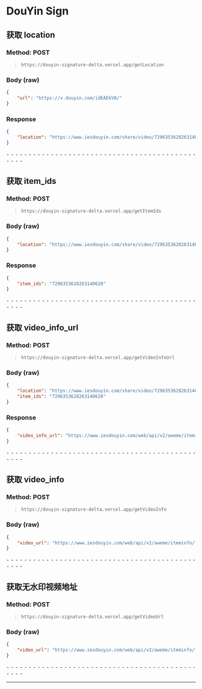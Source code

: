 # DouYin Sign

## 获取 location

### Method: POST

> ```
> https://douyin-signature-delta.vercel.app/getLocation
> ```

### Body (**raw**)

```json
{
    "url": "https://v.douyin.com/idEAEkV8/"
}
```

### Response

```json
{
    "location": "https://www.iesdouyin.com/share/video/7296353628263140620/?region=CN&mid=7296353681744726793&u_code=l7665j8k&did=MS4wLjABAAAAVbQA55vA0iRm1pbUprb_Nclc0FZwD_HURHyDsc6aIfPxoE_w43guh0L8v94j80l_&iid=MS4wLjABAAAAbvLI3Z-1dv5A4iwdbF4Aal5H29-kI2dI641Wjzm1OVABS6q8xC2V0dnRnehCZhX4&with_sec_did=1&titleType=title&share_sign=PCi8yPNX9JjpYVslnMrQXoYphHkRHv2WPfQOwExJmpo-&share_version=270400&ts=1698823547&from_ssr=1&timestamp=1698824000&utm_campaign=client_share&app=aweme&utm_medium=ios&tt_from=copy&utm_source=copy"
}
```

⁃ ⁃ ⁃ ⁃ ⁃ ⁃ ⁃ ⁃ ⁃ ⁃ ⁃ ⁃ ⁃ ⁃ ⁃ ⁃ ⁃ ⁃ ⁃ ⁃ ⁃ ⁃ ⁃ ⁃ ⁃ ⁃ ⁃ ⁃ ⁃ ⁃ ⁃ ⁃ ⁃ ⁃ ⁃ ⁃ ⁃ ⁃ ⁃ ⁃ ⁃ ⁃ ⁃ ⁃ ⁃ ⁃ ⁃

## 获取 item_ids

### Method: POST

> ```
> https://douyin-signature-delta.vercel.app/getItemIds
> ```

### Body (**raw**)

```json
{
    "location": "https://www.iesdouyin.com/share/video/7296353628263140620/?region=CN&mid=7296353681744726793&u_code=l7665j8k&did=MS4wLjABAAAAVbQA55vA0iRm1pbUprb_Nclc0FZwD_HURHyDsc6aIfPxoE_w43guh0L8v94j80l_&iid=MS4wLjABAAAAbvLI3Z-1dv5A4iwdbF4Aal5H29-kI2dI641Wjzm1OVABS6q8xC2V0dnRnehCZhX4&with_sec_did=1&titleType=title&share_sign=PCi8yPNX9JjpYVslnMrQXoYphHkRHv2WPfQOwExJmpo-&share_version=270400&ts=1698823547&from_ssr=1&timestamp=1698824000&utm_campaign=client_share&app=aweme&utm_medium=ios&tt_from=copy&utm_source=copy"
}
```

### Response

```json
{
    "item_ids": "7296353628263140620"
}
```

⁃ ⁃ ⁃ ⁃ ⁃ ⁃ ⁃ ⁃ ⁃ ⁃ ⁃ ⁃ ⁃ ⁃ ⁃ ⁃ ⁃ ⁃ ⁃ ⁃ ⁃ ⁃ ⁃ ⁃ ⁃ ⁃ ⁃ ⁃ ⁃ ⁃ ⁃ ⁃ ⁃ ⁃ ⁃ ⁃ ⁃ ⁃ ⁃ ⁃ ⁃ ⁃ ⁃ ⁃ ⁃ ⁃ ⁃

## 获取 video_info_url

### Method: POST

> ```
> https://douyin-signature-delta.vercel.app/getVideoInfoUrl
> ```

### Body (**raw**)

```json
{
    "location": "https://www.iesdouyin.com/share/video/7296353628263140620/?region=CN&mid=7296353681744726793&u_code=l7665j8k&did=MS4wLjABAAAAVbQA55vA0iRm1pbUprb_Nclc0FZwD_HURHyDsc6aIfPxoE_w43guh0L8v94j80l_&iid=MS4wLjABAAAAbvLI3Z-1dv5A4iwdbF4Aal5H29-kI2dI641Wjzm1OVABS6q8xC2V0dnRnehCZhX4&with_sec_did=1&titleType=title&share_sign=PCi8yPNX9JjpYVslnMrQXoYphHkRHv2WPfQOwExJmpo-&share_version=270400&ts=1698823547&from_ssr=1&timestamp=1698824000&utm_campaign=client_share&app=aweme&utm_medium=ios&tt_from=copy&utm_source=copy",
    "item_ids": "7296353628263140620"
}
```

### Response

```json
{
    "video_info_url": "https://www.iesdouyin.com/web/api/v2/aweme/iteminfo/?reflow_source=reflow_page&item_ids=7296353628263140620&a_bogus=DFSzswSLsJxANnEftFdz1U9WcBrN"
}
```

⁃ ⁃ ⁃ ⁃ ⁃ ⁃ ⁃ ⁃ ⁃ ⁃ ⁃ ⁃ ⁃ ⁃ ⁃ ⁃ ⁃ ⁃ ⁃ ⁃ ⁃ ⁃ ⁃ ⁃ ⁃ ⁃ ⁃ ⁃ ⁃ ⁃ ⁃ ⁃ ⁃ ⁃ ⁃ ⁃ ⁃ ⁃ ⁃ ⁃ ⁃ ⁃ ⁃ ⁃ ⁃ ⁃ ⁃

## 获取 video_info

### Method: POST

> ```
> https://douyin-signature-delta.vercel.app/getVideoInfo
> ```

### Body (**raw**)

```json
{
    "video_url": "https://www.iesdouyin.com/web/api/v2/aweme/iteminfo/?reflow_source=reflow_page&item_ids=7296353628263140620&a_bogus=DFSzswSLsJxANnEftFlS0U9WcBrU"
}
```

⁃ ⁃ ⁃ ⁃ ⁃ ⁃ ⁃ ⁃ ⁃ ⁃ ⁃ ⁃ ⁃ ⁃ ⁃ ⁃ ⁃ ⁃ ⁃ ⁃ ⁃ ⁃ ⁃ ⁃ ⁃ ⁃ ⁃ ⁃ ⁃ ⁃ ⁃ ⁃ ⁃ ⁃ ⁃ ⁃ ⁃ ⁃ ⁃ ⁃ ⁃ ⁃ ⁃ ⁃ ⁃ ⁃ ⁃

## 获取无水印视频地址

### Method: POST

> ```
> https://douyin-signature-delta.vercel.app/getVideoUrl
> ```

### Body (**raw**)

```json
{
    "video_url": "https://www.iesdouyin.com/web/api/v2/aweme/iteminfo/?reflow_source=reflow_page&item_ids=7296353628263140620&a_bogus=DFSzswSLsJxANnEftFltzz9WcBJl"
}
```

⁃ ⁃ ⁃ ⁃ ⁃ ⁃ ⁃ ⁃ ⁃ ⁃ ⁃ ⁃ ⁃ ⁃ ⁃ ⁃ ⁃ ⁃ ⁃ ⁃ ⁃ ⁃ ⁃ ⁃ ⁃ ⁃ ⁃ ⁃ ⁃ ⁃ ⁃ ⁃ ⁃ ⁃ ⁃ ⁃ ⁃ ⁃ ⁃ ⁃ ⁃ ⁃ ⁃ ⁃ ⁃ ⁃ ⁃

---

